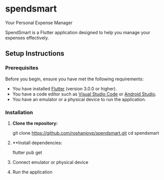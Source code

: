 # spendsmart
Your Personal Expense Manager

SpendSmart is a Flutter application designed to help you manage your expenses effectively.

## Setup Instructions

### Prerequisites

Before you begin, ensure you have met the following requirements:

- You have installed [Flutter](https://flutter.dev/docs/get-started/install) (version 3.0.0 or higher).
- You have a code editor such as [Visual Studio Code](https://code.visualstudio.com/) or [Android Studio](https://developer.android.com/studio).
- You have an emulator or a physical device to run the application.

### Installation

1. **Clone the repository:**

   git clone https://github.com/roshanjoyp/spendsmart.git
   cd spendsmart

2. **Install dependencies:   

    flutter pub get

3. Connect emulator or physical device
4. Run the application

